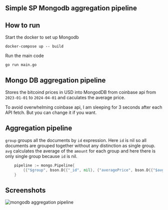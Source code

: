 ## Simple SP Mongodb aggregation pipeline

## How to run

Start the docker to set up Mongodb

```shell
docker-compose up -- build
```

Run the main code

```shell
go run main.go
```

## Mongo DB aggregation pipeline

Stores the bitcoind prices in USD into MongodDB from coinbase api from
`2023-01-01` to `2024-04-01` and caculates the average price.

To avoid overwhelming coinbase api, I am sleeping for 3 seconds after each
API fetch. But you can change it if you want.

## Aggregation pipeline

`group` groups all the documents by `id` expression. Here `id` is nil
so all documents are grouped together without any distinction as single group.
`avg` calculates the average of the `amount` for each group and here there is
only single group because `id` is nil.

```go
	pipeline := mongo.Pipeline{
		{{"$group", bson.D{{"_id", nil}, {"averagePrice", bson.D{{"$avg", "$amount"}}}}}},
	}
```

## Screenshots

![mongodb aggregation pipeline](screenshots/mongodb-pipeline.jpeg)
